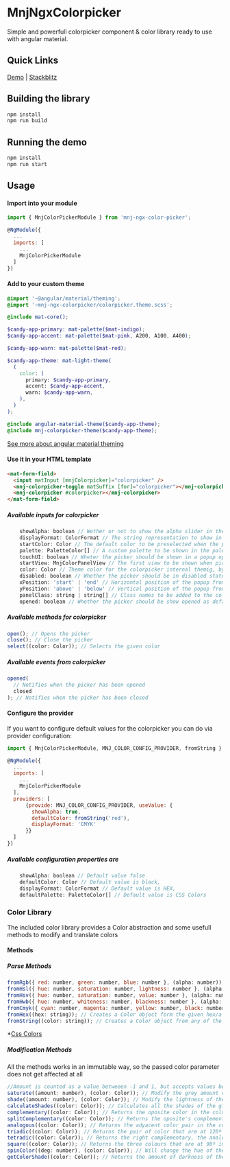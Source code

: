 # MnjNgxColorpicker

Simple and powerfull colorpicker component & color library ready to use with angular material.

## Quick Links

[Demo](https://davidmnj91.github.io/mnj-ngx-colorpicker/) | [Stackblitz](https://stackblitz.com/github/davidmnj91/mnj-ngx-colorpicker)

## Building the library

```bash
npm install
npm run build
```

## Running the demo

```bash
npm install
npm run start
```

## Usage

#### Import into your module

```javascript
import { MnjColorPickerModule } from 'mnj-ngx-color-picker';

@NgModule({
  ...
  imports: [
    ...
    MnjColorPickerModule
  ]
})
```

#### Add to your custom theme

```scss
@import '~@angular/material/theming';
@import '~mnj-ngx-colorpicker/colorpicker.theme.scss';

@include mat-core();

$candy-app-primary: mat-palette($mat-indigo);
$candy-app-accent: mat-palette($mat-pink, A200, A100, A400);

$candy-app-warn: mat-palette($mat-red);

$candy-app-theme: mat-light-theme(
  (
    color: (
      primary: $candy-app-primary,
      accent: $candy-app-accent,
      warn: $candy-app-warn,
    ),
  )
);

@include angular-material-theme($candy-app-theme);
@include mnj-colorpicker-theme($candy-app-theme);
```

[See more about angular material theming](https://material.angular.io/guide/theming)

#### Use it in your HTML template

```html
<mat-form-field>
  <input matInput [mnjColorpicker]="colorpicker" />
  <mnj-colorpicker-toggle matSuffix [for]="colorpicker"></mnj-colorpicker-toggle>
  <mnj-colorpicker #colorpicker></mnj-colorpicker>
</mat-form-field>
```

##### Available inputs for colorpicker

```javascript
    showAlpha: boolean // Wether or not to show the alpha slider in the picker
    displayFormat: ColorFormat // The string representation to show in the input of the selected color (HEX, RGB/A, HSL/A, HWB/A, CMYK)
    startColor: Color // The default color to be preselected when the picker is open
    palette: PaletteColor[] // A custom palette to be shown in the palette view
    touchUI: boolean // Wheter the picker should be shown in a popup optimized for touch screens
    startView: MnjColorPanelView // The first view to be shown when picker opens
    color: Color // Theme color for the colorpicker internal themig, by default it will take the form field color
    disabled: boolean // Whether the picker should be in disabled state
    xPosition: 'start' | 'end' // Horizontal position of the popup from the input
    yPosition: 'above' | 'below' // Vertical position of the popup from the input
    panelClass: string | string[] // Class names to be added to the colorpanel for customized look and feel
    opened: boolean // Whether the picker should be show opened as default
```

##### Available methods for colorpicker

```javascript
open(); // Opens the picker
close(); // Close the picker
select((color: Color)); // Selects the given color
```

##### Available events from colorpicker

```javascript
opened(
  // Notifies when the picker has been opened
  closed
); // Notifies when the picker has been closed
```

#### Configure the provider

If you want to configure default values for the colorpicker you can do via provider configuration:

```javascript
import { MnjColorPickerModule, MNJ_COLOR_CONFIG_PROVIDER, fromString } from 'mnj-ngx-color-picker';

@NgModule({
  ...
  imports: [
    ...
    MnjColorPickerModule
  ],
  providers: [
      {provide: MNJ_COLOR_CONFIG_PROVIDER, useValue: {
        showAlpha: true,
        defaultColor: fromString('red'),
        displayFormat: 'CMYK'
      }}
  ]
})
```

##### Available configuration properties are

```javascript
    showAlpha: boolean // Default value false
    defaultColor: Color // Default value is black,
    displayFormat: ColorFormat // Default value is HEX,
    defaultPalette: PaletteColor[] // Default value is CSS Colors
```

### Color Library

The included color library provides a Color abstraction and some usefull methods to modify and translate colors

#### Methods

##### Parse Methods

```javascript
fromRgb({ red: number, green: number, blue: number }, (alpha: number)); // Creates a Color object form the given rgb representation
fromHsl({ hue: number, saturation: number, lightness: number }, (alpha: number)); // Creates a Color object form the given hsl representation
fromHsv({ hue: number, saturation: number, value: number }, (alpha: number)); // Creates a Color object form the given hsv representation
fromHwb({ hue: number, whiteness: number, blackness: number }, (alpha: number)); // Creates a Color object form the given hwb representation
fromCmyk({ cyan: number, magenta: number, yellow: number, black: number }, (alpha: number)); // Creates a Color object form the given cmyk representation
fromHex((hex: string)); // Creates a Color object form the given hex/a string representation #fff, #ffff, #ffffff #ffffff64 (64 indicates the alpha in base 16 from 0 to 100)
fromString((color: string)); // Creates a Color object from any of the above formats plus any color name of the CSS colors*
```

\*[Css Colors](https://developer.mozilla.org/es/docs/Web/CSS/color_value)

##### Modification Methods

All the methods works in an immutable way, so the passed color parameter does not get affected at all

```javascript
//Amount is counted as a value betweeen -1 and 1, but accepts values between -100 and 100
saturate((amount: number), (color: Color)); // Modify the grey amount of the given color
shade((amount: number), (color: Color)); // Modify the lightness of the given color
calculateShades((color: Color)); // Calculates all the shades of the given color in a range of [50, 100, 200, ..., 900] percent of darkness
complementary((color: Color)); // Returns the oposite color in the color wheel of the given color
splitComplementary((color: Color)); // Returns the oposite's complementary colours in the color wheel of the given color
analogous((color: Color)); // Returns the adyacent color pair in the color wheel of the given color
triadic((color: Color)); // Returns the pair of color that are at 120º in the color wheel from the given color
tetradic((color: Color)); // Returns the right complementary, the analogous and the analogous right complementary in the color wheel from the given color
square((color: Color)); // Returns the three colours that are at 90º in the color wheel from the given color
spinColor((deg: number), (color: Color)); // Will change the hue of the color by spining deg amount in the color wheel
getColorShade((color: Color)); // Returns the amount of darkness of the given color in a scale of [50, 100, 200, ..., 900]
```
